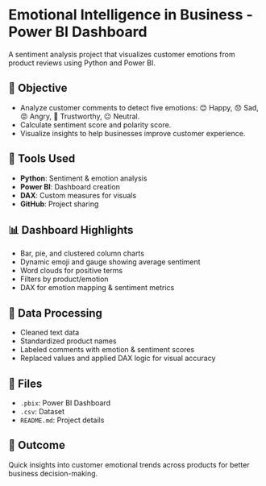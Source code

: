 # Emotional Intelligence in Business - Power BI Dashboard

A sentiment analysis project that visualizes customer emotions from product reviews using Python and Power BI.

## 🔹 Objective

- Analyze customer comments to detect five emotions: 😊 Happy, 😞 Sad, 😡 Angry, 🤝 Trustworthy, 😐 Neutral.
- Calculate sentiment score and polarity score.
- Visualize insights to help businesses improve customer experience.

## 🧰 Tools Used

- **Python**: Sentiment & emotion analysis 
- **Power BI**: Dashboard creation
- **DAX**: Custom measures for visuals
- **GitHub**: Project sharing

## 📊 Dashboard Highlights

- Bar, pie, and clustered column charts
- Dynamic emoji and gauge showing average sentiment
- Word clouds for positive terms
- Filters by product/emotion
- DAX for emotion mapping & sentiment metrics

## 🧹 Data Processing

- Cleaned text data
- Standardized product names
- Labeled comments with emotion & sentiment scores
- Replaced values and applied DAX logic for visual accuracy

## 📁 Files

- `.pbix`: Power BI Dashboard
- `.csv`: Dataset
- `README.md`: Project details

## 🚀 Outcome

Quick insights into customer emotional trends across products for better business decision-making.

